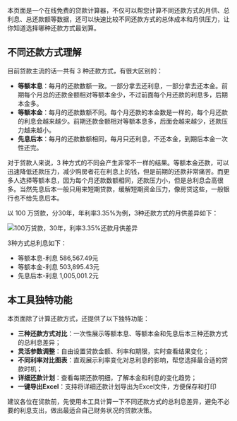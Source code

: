 本页面是一个在线免费的贷款计算器，不仅可以帮您计算不同还款方式的月供、总利息、总还款额等数据，还可以快速比较不同还款方式的总体成本和月供压力，让你知道选择哪种还款方式最划算。

## 不同还款方式理解

目前贷款主流的话一共有 3 种还款方式，有很大区别的：

- **等额本息**：每月的还款数额一致。一部分拿去还利息，一部分拿去还本金。前期每个月总的还款金额相对等额本金少，不过前面每个月还款的利息多，后期本金多。
- **等额本金**：每月的还款数额不同。每个月还款的本金数是一样的，每个月还款的利息会越来越少。前期还款金额相对等额本息多，后面会越来越少，还款压力越来越小。
- **先息后本**：每月的还款数额相同，每月只还利息，不还本金，到期后本金一次性还完。

对于贷款人来说，3 种方式的不同会产生非常不一样的结果。等额本金还款，可以迅速降低还款压力，减少购房者花在利息上的钱，但是前期的还款非常痛苦。而更多人选择等额本息，因为每个月还款数额相同，还款压力小，但是总利息会高很多。当然先息后本一般只用来短期贷款，缓解短期资金压力，像房贷这些，一般银行也不给先息后本。

以 100 万贷款，分30年，年利率3.35%为例，3种还款方式的月供差异如下：

![100万贷款，30年，利率3.35%还款月供差异](https://slefboot-1251736664.file.myqcloud.com/20250507_ai_gallery_loanrate_1.webp)

3种方式总利息如下：

- 等额本息-利息 586,567.49元
- 等额本金-利息 503,895.43元
- 先息后本-利息 1,005,001.2元
## 本工具独特功能

本页面除了计算还款方式，还提供了以下独特功能：

- **三种还款方式对比**：一次性展示等额本息、等额本金和先息后本三种还款方式的总利息差异；
- **灵活参数调整**：自由设置贷款金额、利率和期限，实时查看结果变化；
- **不同利率对比图表**：直观展示利率变化对总利息的影响，帮您选择最合适的贷款时机；
- **详细还款计划**：查看每期还款明细，了解本金和利息的变化趋势；
- **一键导出Excel**：支持将详细还款计划导出为Excel文件，方便保存和打印

建议各位在贷款前，先使用本工具计算一下不同还款方式的总利息差异，避免不必要的利息支出，做出最适合自己财务状况的贷款决策。